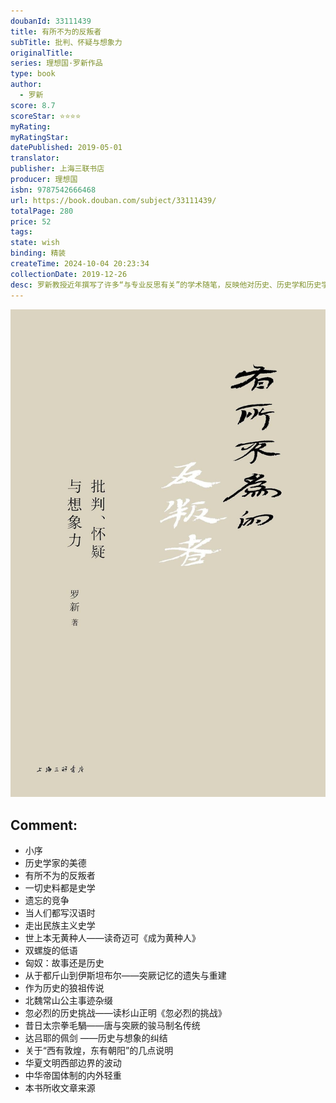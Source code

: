 ```yaml
---
doubanId: 33111439
title: 有所不为的反叛者
subTitle: 批判、怀疑与想象力
originalTitle: 
series: 理想国·罗新作品
type: book
author: 
  - 罗新
score: 8.7
scoreStar: ⭐⭐⭐⭐
myRating: 
myRatingStar: 
datePublished: 2019-05-01
translator: 
publisher: 上海三联书店
producer: 理想国
isbn: 9787542666468
url: https://book.douban.com/subject/33111439/
totalPage: 280
price: 52
tags: 
state: wish
binding: 精装
createTime: 2024-10-04 20:23:34
collectionDate: 2019-12-26
desc: 罗新教授近年撰写了许多“与专业反思有关”的学术随笔，反映他对历史、历史学和历史学工作的反思与理解。这些与他走出书斋用自己的脚步丈量历史、发现中国、认识世界异曲同工，一个目的即追索历史的纵深感，尝试发现和讲述不一样的历史故事。本书用一系列个案讨论了诸如历史学家的美德、史料的运用及反思、历史叙述的多样及其背后的原因、历史的记忆与遗忘、怎样超越民族主义史学、古代民族的起源传说与神话、历史研究的想象空间、华夏文明西部边界的进退波动、帝国帝制的内外轻重等问题，以历史学家的方式质疑传统的历史论述，示范了一种健康的看待和解释历史的态度、方法。★	我们的历史知识从哪里来？★	传统的历史叙述、众所周知的历史认识会不会出错？★	为什么历史会被滥用和错用？历史知识为什么会有偏差和错误？★	匈奴是故事还是历史？以狼为祖先的是传说还是真实？★	西欧骑士身上的佩剑真...(展开全部)罗新教授近年撰写了许多“与专业反思有关”的学术随笔，反映他对历史、历史学和历史学工作的反思与理解。这些与他走出书斋用自己的脚步丈量历史、发现中国、认识世界异曲同工，一个目的即追索历史的纵深感，尝试发现和讲述不一样的历史故事。本书用一系列个案讨论了诸如历史学家的美德、史料的运用及反思、历史叙述的多样及其背后的原因、历史的记忆与遗忘、怎样超越民族主义史学、古代民族的起源传说与神话、历史研究的想象空间、华夏文明西部边界的进退波动、帝国帝制的内外轻重等问题，以历史学家的方式质疑传统的历史论述，示范了一种健康的看待和解释历史的态度、方法。★	我们的历史知识从哪里来？★	传统的历史叙述、众所周知的历史认识会不会出错？★	为什么历史会被滥用和错用？历史知识为什么会有偏差和错误？★	匈奴是故事还是历史？以狼为祖先的是传说还是真实？★	西欧骑士身上的佩剑真的来自中国吗？★	忽必烈的历史挑战到底是什么？★	反思历史叙述的单一与纯粹，示范如何独立、健康地分析和观察历史的典范我们无时无刻不在使用历史。确保历史知识的正确与准确，不滥用或错用历史，关乎人类的精神健康与心智发育，而这正是历史学家的职责。确保这一职责得以履行的，是历史学家的美德：批判、怀疑与想象力。我们熟悉的历史，包含着大量的神话与伪史，其中有些将会被揭穿、剔除和取代，有些则因史料匮乏、证据单一而使质疑者无可奈何。怀疑与批判的美德使我们不仅勇于揭破神话、创造新知，而且有助于我们在那些暂时难以撼动的新老神话面前保持警惕、保持距离。罗新，1963年生于湖北，北京大学中国古代史研究中心暨历史学系教授，专业研究方向为魏晋南北朝史和中国古代民族史。专业代表作《中古北族名号研究》（2009）、《黑毡上的北魏皇帝》（2014），著有旅行文学作品《从大都到上都——在古道上重新发现中国》（2018）。
---
```


![image](99.Attachments/Files/s33626584.jpg)

Comment: 
---



  - 小序
  - 历史学家的美德
  - 有所不为的反叛者
  - 一切史料都是史学
  - 遗忘的竞争
  - 当人们都写汉语时
  - 走出民族主义史学
  - 世上本无黄种人——读奇迈可《成为黄种人》
  - 双螺旋的低语
  - 匈奴：故事还是历史
  - 从于都斤山到伊斯坦布尔——突厥记忆的遗失与重建
  - 作为历史的狼祖传说
  - 北魏常山公主事迹杂缀
  - 忽必烈的历史挑战——读杉山正明《忽必烈的挑战》
  - 昔日太宗拳毛騧——唐与突厥的骏马制名传统
  - 达吕耶的佩剑 ——历史与想象的纠结
  - 关于“西有敦煌，东有朝阳”的几点说明
  - 华夏文明西部边界的波动
  - 中华帝国体制的内外轻重
  - 本书所收文章来源
